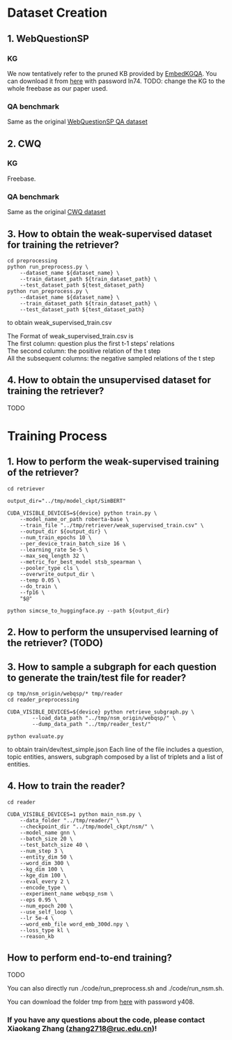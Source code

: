 
# Dataset Creation

## 1. WebQuestionSP

### KG
We now tentatively refer to the pruned KB provided by [EmbedKGQA](https://github.com/malllabiisc/EmbedKGQA). You can download it from [here](https://pan.baidu.com/s/1FTKgDf-VqSna6Ghdc58ncw) with password ln74.
TODO: change the KG to the whole freebase as our paper used.

### QA benchmark
Same as the original [WebQuestionSP QA dataset](https://www.microsoft.com/en-us/download/details.aspx?id=52763)

## 2. CWQ

### KG
Freebase. 

### QA benchmark
Same as the original [CWQ dataset](https://allenai.org/data/complexwebquestions)

## 3. How to obtain the weak-supervised dataset for training the retriever?

    cd preprocessing
    python run_preprocess.py \
        --dataset_name ${dataset_name} \
        --train_dataset_path ${train_dataset_path} \
        --test_dataset_path ${test_dataset_path}
    python run_preprocess.py \
        --dataset_name ${dataset_name} \
        --train_dataset_path ${train_dataset_path} \
        --test_dataset_path ${test_dataset_path}


to obtain weak_supervised_train.csv

The Format of weak_supervised_train.csv is <br>
    The first column: question plus the first t-1 steps' relations <br>
    The second column: the positive relation of the t step <br>
    All the subsequent columns: the negative sampled relations of the t step <br>


## 4. How to obtain the unsupervised dataset for training the retriever?
TODO

# Training Process

## 1. How to perform the weak-supervised training of the retriever?

    cd retriever

    output_dir="../tmp/model_ckpt/SimBERT"

    CUDA_VISIBLE_DEVICES=${device} python train.py \
        --model_name_or_path roberta-base \
        --train_file "../tmp/retriever/weak_supervised_train.csv" \
        --output_dir ${output_dir} \
        --num_train_epochs 10 \
        --per_device_train_batch_size 16 \
        --learning_rate 5e-5 \
        --max_seq_length 32 \
        --metric_for_best_model stsb_spearman \
        --pooler_type cls \
        --overwrite_output_dir \
        --temp 0.05 \
        --do_train \
        --fp16 \
        "$@"

    python simcse_to_huggingface.py --path ${output_dir}



## 2. How to perform the unsupervised learning of the retriever? (TODO)

## 3. How to sample a subgraph for each question to generate the train/test file for reader?

    cp tmp/nsm_origin/webqsp/* tmp/reader
    cd reader_preprocessing

    CUDA_VISIBLE_DEVICES=${device} python retrieve_subgraph.py \
            --load_data_path "../tmp/nsm_origin/webqsp/" \
            --dump_data_path "../tmp/reader_test/"

    python evaluate.py

to obtain train/dev/test_simple.json
Each line of the file includes a question, topic entities, answers, subgraph composed by a list of triplets and a list of entities.

## 4. How to train the reader?
    cd reader

    CUDA_VISIBLE_DEVICES=1 python main_nsm.py \
        --data_folder "../tmp/reader/" \
        --checkpoint_dir "../tmp/model_ckpt/nsm/" \
        --model_name gnn \
        --batch_size 20 \
        --test_batch_size 40 \
        --num_step 3 \
        --entity_dim 50 \
        --word_dim 300 \
        --kg_dim 100 \
        --kge_dim 100 \
        --eval_every 2 \
        --encode_type \
        --experiment_name webqsp_nsm \
        --eps 0.95 \
        --num_epoch 200 \
        --use_self_loop \
        --lr 5e-4 \
        --word_emb_file word_emb_300d.npy \
        --loss_type kl \
        --reason_kb

## How to perform end-to-end training?
TODO

You can also directly run ./code/run_preprocess.sh and ./code/run_nsm.sh. <br>

You can download the folder tmp from [here](https://pan.baidu.com/s/1EUR5kxDxiDr-SzZ2dQ4bPQ?pwd=y408) with password y408.

### If you have any questions about the code, please contact Xiaokang Zhang (zhang2718@ruc.edu.cn)! 


